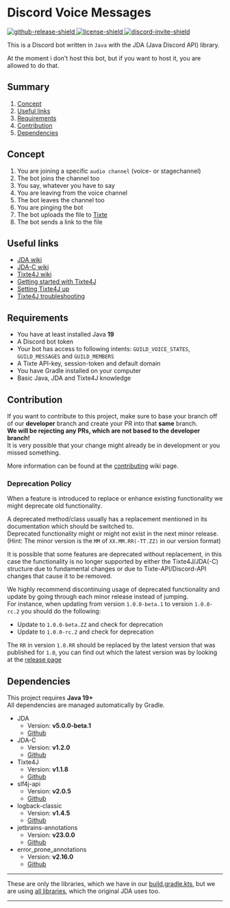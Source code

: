 [github-release-shield]: https://img.shields.io/github/v/release/BlockyDotJar/Discord-Voice-Messages
[github-release]: https://github.com/BlockyDotJar/Discord-Voice-Messages/releases/latest

[license-shield]: https://img.shields.io/badge/License-Apache%202.0-white.svg
[license]: https://github.com/BlockyDotJar/Discord-Voice-Messages/tree/main/LICENSE

[discord-invite-shield]: https://discord.com/api/guilds/876766868864647188/widget.png
[discord-invite]: https://discord.gg/mYKK4BwGxe

[concept]: #concept

# Discord Voice Messages


[ ![github-release-shield][] ][concept] [ ![license-shield][] ][license] [ ![discord-invite-shield][] ][discord-invite]

This is a Discord bot written in `Java` with the JDA (Java Discord API) library.
<p>At the moment i don't host this bot, but if you want to host it, you are allowed to do that.

## Summary

1. [Concept](#concept)
2. [Useful links](#useful-links)
3. [Requirements](#requirements)
4. [Contribution](#contribution)
5. [Dependencies](#dependencies)

## Concept

1. You are joining a specific `audio channel` (voice- or stagechannel) 
2. The bot joins the channel too
3. You say, whatever you have to say
4. You are leaving from the voice channel
5. The bot leaves the channel too
6. You are pinging the bot
7. The bot uploads the file to [Tixte](https://tixte.com/)
8. The bot sends a link to the file

## Useful links

* [JDA wiki](https://jda.wiki)
* [JDA-C wiki](https://github.com/BlockyDotJar/JDA-Commons/wiki)
* [Tixte4J wiki](https://github.com/BlockyDotJar/Tixte-Java-Library/wiki)
* [Getting started with Tixte4J](https://github.com/BlockyDotJar/Tixte-Java-Library/wiki/Getting-started)
* [Setting Tixte4J up](https://github.com/BlockyDotJar/Tixte-Java-Library/wiki/Setup)
* [Tixte4J troubleshooting](https://github.com/BlockyDotJar/Tixte-Java-Library/wiki/Troubleshooting)

## Requirements

* You have at least installed Java **19**
* A Discord bot token
* Your bot has access to following intents: `GUILD_VOICE_STATES`, `GUILD_MESSAGES` and `GUILD_MEMBERS`
* A Tixte API-key, session-token and default domain
* You have Gradle installed on your computer
* Basic Java, JDA and Tixte4J knowledge

## Contribution

If you want to contribute to this project, make sure to base your branch off of our **developer** branch
and create your PR into that **same** branch.
<br>**We will be rejecting any PRs, which are not based to the developer branch!**
<br>It is very possible that your change might already be in development or you missed something.

More information can be found at the [contributing](https://github.com/BlockyDotJar/Discord-Voice-Messages/wiki/Contributing) wiki page.

### Deprecation Policy

When a feature is introduced to replace or enhance existing functionality we might deprecate old functionality.

A deprecated method/class usually has a replacement mentioned in its documentation which should be switched to.
<br>Deprecated functionality might or might not exist in the next minor release. (Hint: The minor version is the `MM` of `XX.MM.RR(-TT.ZZ)` in our version format)

It is possible that some features are deprecated without replacement, in this case the functionality is no longer supported by either the Tixte4J/JDA(-C) structure
due to fundamental changes or due to Tixte-API/Discord-API changes that cause it to be removed.

We highly recommend discontinuing usage of deprecated functionality and update by going through each minor release instead of jumping.
<br>For instance, when updating from version `1.0.0-beta.1` to version `1.0.0-rc.2` you should do the following:

- Update to `1.0.0-beta.ZZ` and check for deprecation
- Update to `1.0.0-rc.2` and check for deprecation

The `RR` in version `1.0.RR` should be replaced by the latest version that was published for `1.0`, you can find out which the latest
version was by looking at the [release page](https://github.com/BlockyDotJar/Discord-VoiceMessages/releases)

## Dependencies

This project requires **Java 19+**
<br>All dependencies are managed automatically by Gradle.

* JDA
    * Version: **v5.0.0-beta.1**
    * [Github](https://github.com/DV8FromTheWorld/JDA)
* JDA-C
    * Version: **v1.2.0**
    * [Github](https://github.com/BlockyDotJar/JDA-Commons)
* Tixte4J
    * Version: **v1.1.8**
    * [Github](https://github.com/BlockyDotJar/Tixte-Java-Library)
* slf4j-api
    * Version: **v2.0.5**
    * [Github](https://github.com/qos-ch/slf4j)
* logback-classic
    * Version: **v1.4.5**
    * [Github](https://github.com/qos-ch/logback)
* jetbrains-annotations
    * Version: **v23.0.0**
    * [Github](https://github.com/JetBrains/java-annotations)
* error_prone_annotations
    * Version: **v2.16.0**
    * [Github](https://github.com/google/error-prone)

<hr>

These are only the libraries, which we have in our [build.gradle.kts](https://github.com/BlockyDotJar/Discord-Voice-Messages/blob/main/build.gradle.kts), but we are using [all libraries](https://github.com/DV8FromTheWorld/JDA#dependencies), which the original JDA uses too.

<hr>
